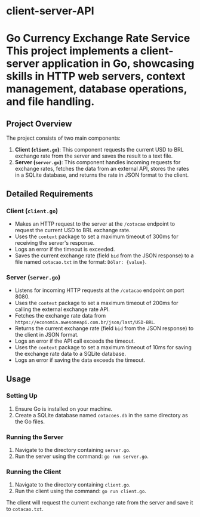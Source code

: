# client-server-API
# Go Currency Exchange Rate Service  This project implements a client-server application in Go, showcasing skills in HTTP web servers, context management, database operations, and file handling.

## Project Overview

The project consists of two main components:

1. **Client (`client.go`)**: This component requests the current USD to BRL exchange rate from the server and saves the result to a text file.
2. **Server (`server.go`)**: This component handles incoming requests for exchange rates, fetches the data from an external API, stores the rates in a SQLite database, and returns the rate in JSON format to the client.

## Detailed Requirements

### Client (`client.go`)

- Makes an HTTP request to the server at the `/cotacao` endpoint to request the current USD to BRL exchange rate.
- Uses the `context` package to set a maximum timeout of 300ms for receiving the server's response.
- Logs an error if the timeout is exceeded.
- Saves the current exchange rate (field `bid` from the JSON response) to a file named `cotacao.txt` in the format: `Dólar: {value}`.

### Server (`server.go`)

- Listens for incoming HTTP requests at the `/cotacao` endpoint on port 8080.
- Uses the `context` package to set a maximum timeout of 200ms for calling the external exchange rate API.
- Fetches the exchange rate data from `https://economia.awesomeapi.com.br/json/last/USD-BRL`.
- Returns the current exchange rate (field `bid` from the JSON response) to the client in JSON format.
- Logs an error if the API call exceeds the timeout.
- Uses the `context` package to set a maximum timeout of 10ms for saving the exchange rate data to a SQLite database.
- Logs an error if saving the data exceeds the timeout.

## Usage

### Setting Up

1. Ensure Go is installed on your machine.
2. Create a SQLite database named `cotacoes.db` in the same directory as the Go files.

### Running the Server

1. Navigate to the directory containing `server.go`.
2. Run the server using the command: `go run server.go`.

### Running the Client

1. Navigate to the directory containing `client.go`.
2. Run the client using the command: `go run client.go`.

The client will request the current exchange rate from the server and save it to `cotacao.txt`.
